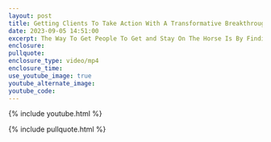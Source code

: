 ```yaml
---
layout: post
title: Getting Clients To Take Action With A Transformative Breakthrough
date: 2023-09-05 14:51:00
excerpt: The Way To Get People To Get and Stay On The Horse Is By Finding Their Pain.
enclosure:
pullquote:
enclosure_type: video/mp4
enclosure_time:
use_youtube_image: true
youtube_alternate_image:
youtube_code:
---
```

{% include youtube.html %}

{% include pullquote.html %}
